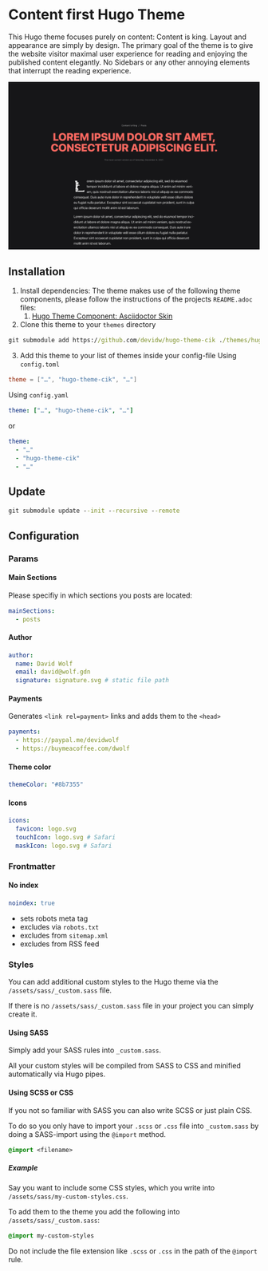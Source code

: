 # Content first Hugo Theme

This Hugo theme focuses purely on content: Content is king. Layout and appearance are simply by design. The primary goal of the theme is to give the website visitor maximal user experience for reading and enjoying the published content elegantly. No Sidebars or any other annoying elements that interrupt the reading experience.

![Screenshot](./images/screenshot.png)

## Installation

1. Install dependencies: The theme makes use of the following theme components, please follow the instructions of the projects `README.adoc` files:
   1. [Hugo Theme Component: Asciidoctor Skin](https://github.com/devidw/hugo-theme-component-asciidoctor-skin)
2. Clone this theme to your `themes` directory

```cmd
git submodule add https://github.com/devidw/hugo-theme-cik ./themes/hugo-theme-cik
```

3. Add this theme to your list of themes inside your config-file
   Using `config.toml`

```toml
theme = ["…", "hugo-theme-cik", "…"]
```

Using `config.yaml`

```yaml
theme: ["…", "hugo-theme-cik", "…"]
```

or

```yaml
theme:
  - "…"
  - "hugo-theme-cik"
  - "…"
```

## Update

```cmd
git submodule update --init --recursive --remote
```

## Configuration

### Params

#### Main Sections

Please specifiy in which sections you posts are located:

```yaml
mainSections:
  - posts
```

#### Author

```yaml
author:
  name: David Wolf
  email: david@wolf.gdn
  signature: signature.svg # static file path
```

#### Payments

Generates `<link rel=payment>` links and adds them to the `<head>`

```yaml
payments:
  - https://paypal.me/devidwolf
  - https://buymeacoffee.com/dwolf
```

#### Theme color

```yaml
themeColor: "#8b7355"
```

#### Icons

```yaml
icons:
  favicon: logo.svg
  touchIcon: logo.svg # Safari
  maskIcon: logo.svg # Safari
```

### Frontmatter

#### No index

```yaml
noindex: true
```

- sets robots meta tag
- excludes via `robots.txt`
- excludes from `sitemap.xml`
- excludes from RSS feed

<!-- #### Math
```yaml
math: true
```

* Enables [KaTeX](https://katex.org) math rendering for the given page -->

### Styles

You can add additional custom styles to the Hugo theme via the `/assets/sass/_custom.sass` file.

If there is no `/assets/sass/_custom.sass` file in your project you can simply create it.

#### Using SASS

Simply add your SASS rules into `_custom.sass`.

All your custom styles will be compiled from SASS to CSS and minified automatically via Hugo pipes.

#### Using SCSS or CSS

If you not so familiar with SASS you can also write SCSS or just plain CSS.

To do so you only have to import your `.scss` or `.css` file into `_custom.sass` by doing a SASS-import using the `@import` method.

```sass
@import <filename>
```

##### Example

Say you want to include some CSS styles, which you write into `/assets/sass/my-custom-styles.css`.

To add them to the theme you add the following into `/assets/sass/_custom.sass`:

```sass
@import my-custom-styles
```

Do not include the file extension like `.scss` or `.css` in the path of the `@import` rule.
